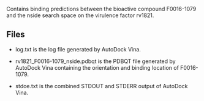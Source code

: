Contains binding predictions between the bioactive compound F0016-1079 and the nside search space on the virulence factor rv1821.

## Files

- log.txt is the log file generated by AutoDock Vina.

- rv1821_F0016-1079_nside.pdbqt is the PDBQT file generated by AutoDock Vina containing the orientation and binding location of F0016-1079.

- stdoe.txt is the combined STDOUT and STDERR output of AutoDock Vina.

